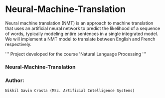 # Neural-Machine-Translation
Neural machine translation (NMT) is an approach to machine translation that uses an artificial neural network to predict the likelihood of a sequence of words, typically modeling entire sentences in a single integrated model. We will implement a NMT model to translate between English and French respectively. 

'''
Project developed for the course 'Natural Language Processing
'''
### Neural-Machine-Translation
### Author:
```
Nikhil Gavin Crasta (MSc. Artificial Intelligence Systems)
```

